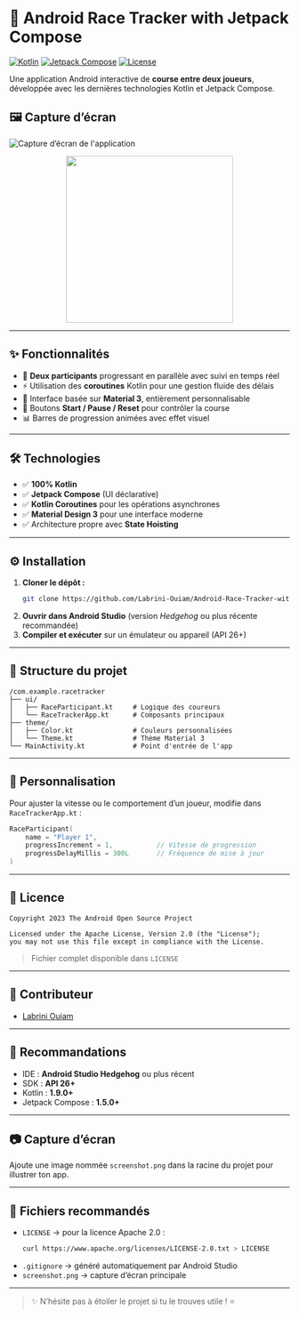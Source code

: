 # 🏁 Android Race Tracker with Jetpack Compose

[![Kotlin](https://img.shields.io/badge/Kotlin-1.9.0-blue.svg)](https://kotlinlang.org)
[![Jetpack Compose](https://img.shields.io/badge/Jetpack%20Compose-1.5.0-brightgreen)](https://developer.android.com/jetpack/compose)
[![License](https://img.shields.io/badge/License-Apache%202.0-orange.svg)](https://opensource.org/licenses/Apache-2.0)

Une application Android interactive de **course entre deux joueurs**, développée avec les dernières technologies Kotlin et Jetpack Compose.
## 🖼️ Capture d’écran

![Capture d’écran de l'application](https://github.com/user-attachments/assets/f7a34075-8d49-426c-ade4-967c55343bad)

<p align="center">
  <img src="https://github.com/user-attachments/assets/f7a34075-8d49-426c-ade4-967c55343bad" width="300" />
</p>


---

## ✨ Fonctionnalités

- 🚀 **Deux participants** progressant en parallèle avec suivi en temps réel
- ⚡ Utilisation des **coroutines** Kotlin pour une gestion fluide des délais
- 🎨 Interface basée sur **Material 3**, entièrement personnalisable
- 🔄 Boutons **Start / Pause / Reset** pour contrôler la course
- 📊 Barres de progression animées avec effet visuel

---

## 🛠️ Technologies

- ✅ **100% Kotlin**
- ✅ **Jetpack Compose** (UI déclarative)
- ✅ **Kotlin Coroutines** pour les opérations asynchrones
- ✅ **Material Design 3** pour une interface moderne
- ✅ Architecture propre avec **State Hoisting**

---

## ⚙️ Installation

1. **Cloner le dépôt :**
   ```bash
   git clone https://github.com/Labrini-Ouiam/Android-Race-Tracker-with-Jetpack-Compose.git
   ```
2. **Ouvrir dans Android Studio** (version *Hedgehog* ou plus récente recommandée)
3. **Compiler et exécuter** sur un émulateur ou appareil (API 26+)

---

## 📁 Structure du projet

```
/com.example.racetracker
├── ui/
│   ├── RaceParticipant.kt     # Logique des coureurs
│   └── RaceTrackerApp.kt      # Composants principaux
├── theme/
│   ├── Color.kt               # Couleurs personnalisées
│   └── Theme.kt               # Thème Material 3
└── MainActivity.kt            # Point d'entrée de l'app
```

---

## 🎨 Personnalisation

Pour ajuster la vitesse ou le comportement d’un joueur, modifie dans `RaceTrackerApp.kt` :

```kotlin
RaceParticipant(
    name = "Player 1",
    progressIncrement = 1,           // Vitesse de progression
    progressDelayMillis = 300L       // Fréquence de mise à jour
)
```

---

## 📄 Licence

```
Copyright 2023 The Android Open Source Project

Licensed under the Apache License, Version 2.0 (the "License");
you may not use this file except in compliance with the License.
```

> Fichier complet disponible dans `LICENSE`

---

## 👏 Contributeur

- [Labrini Ouiam](https://github.com/Labrini-Ouiam)

---

## 🔖 Recommandations

- IDE : **Android Studio Hedgehog** ou plus récent
- SDK : **API 26+**
- Kotlin : **1.9.0+**
- Jetpack Compose : **1.5.0+**

---

## 📷 Capture d’écran

Ajoute une image nommée `screenshot.png` dans la racine du projet pour illustrer ton app.

---

## 📂 Fichiers recommandés

- `LICENSE` → pour la licence Apache 2.0 :
  ```bash
  curl https://www.apache.org/licenses/LICENSE-2.0.txt > LICENSE
  ```
- `.gitignore` → généré automatiquement par Android Studio
- `screenshot.png` → capture d’écran principale

---

> ✨ N’hésite pas à étoiler le projet si tu le trouves utile ! ⭐
